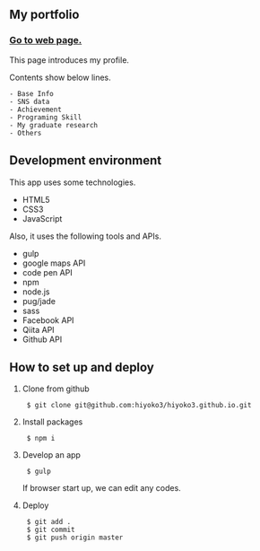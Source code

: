 ## My portfolio

### [Go to web page.](https://hiyoko3.github.io/)

This page introduces my profile.

Contents show below lines.

    - Base Info
    - SNS data
    - Achievement
    - Programing Skill
    - My graduate research
    - Others
    
## Development environment

This app uses some technologies.

- HTML5
- CSS3
- JavaScript

Also, it uses the following tools and APIs.

- gulp
- google maps API
- code pen API
- npm
- node.js
- pug/jade
- sass
- Facebook API
- Qiita API
- Github API

## How to set up and deploy

1. Clone from github

        $ git clone git@github.com:hiyoko3/hiyoko3.github.io.git
        
2. Install packages

        $ npm i
        
3. Develop an app

        $ gulp
        
    If browser start up, we can edit any codes.
    
4. Deploy

        $ git add .
        $ git commit
        $ git push origin master
        
        
        
